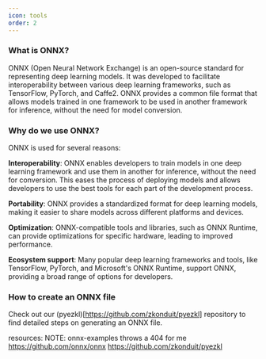 ```yaml
---
icon: tools
order: 2
---
```


### What is ONNX?
ONNX (Open Neural Network Exchange) is an open-source standard for representing deep learning models. It was developed to facilitate interoperability between various deep learning frameworks, such as TensorFlow, PyTorch, and Caffe2. ONNX provides a common file format that allows models trained in one framework to be used in another framework for inference, without the need for model conversion.

### Why do we use ONNX?
ONNX is used for several reasons:

**Interoperability**: ONNX enables developers to train models in one deep learning framework and use them in another for inference, without the need for conversion. This eases the process of deploying models and allows developers to use the best tools for each part of the development process.

**Portability**: ONNX provides a standardized format for deep learning models, making it easier to share models across different platforms and devices.

**Optimization**: ONNX-compatible tools and libraries, such as ONNX Runtime, can provide optimizations for specific hardware, leading to improved performance.

**Ecosystem support**: Many popular deep learning frameworks and tools, like TensorFlow, PyTorch, and Microsoft's ONNX Runtime, support ONNX, providing a broad range of options for developers.

### How to create an ONNX file
Check out our (pyezkl)[https://github.com/zkonduit/pyezkl] repository to find detailed steps on generating an ONNX file.



resources:
NOTE: onnx-examples throws a 404 for me
https://github.com/onnx/onnx
https://github.com/zkonduit/pyezkl